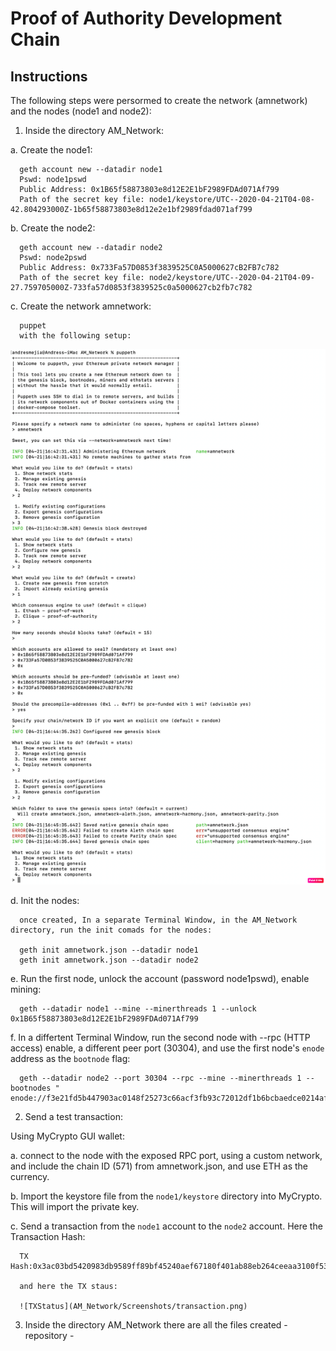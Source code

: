# Proof of Authority Development Chain


## Instructions

The following steps were persormed to create the network (amnetwork) and the nodes (node1 and node2):

1. Inside the directory AM_Network:

  a. Create the node1:
  
      geth account new --datadir node1
      Pswd: node1pswd
      Public Address: 0x1B65f58873803e8d12E2E1bF2989FDAd071Af799
      Path of the secret key file: node1/keystore/UTC--2020-04-21T04-08-42.804293000Z-1b65f58873803e8d12e2e1bf2989fdad071af799
      
  b. Create the node2:
  
      geth account new --datadir node2
      Pswd: node2pswd
      Public Address: 0x733Fa57D0853f3839525C0A5000627cB2FB7c782
      Path of the secret key file: node2/keystore/UTC--2020-04-21T04-09-27.759705000Z-733fa57d0853f3839525c0a5000627cb2fb7c782

  c. Create the network amnetwork:
  
      puppet
      with the following setup:
      
 ![amnetwork](AM_Network/Screenshots/puppeth_config.png)
  
  
  d. Init the nodes:
      
      once created, In a separate Terminal Window, in the AM_Network directory, run the init comads for the nodes:
      
      geth init amnetwork.json --datadir node1
      geth init amnetwork.json --datadir node2
    
  e. Run the first node, unlock the account (password node1pswd), enable mining:
  
      geth --datadir node1 --mine --minerthreads 1 --unlock 0x1B65f58873803e8d12E2E1bF2989FDAd071Af799
      
  f. In a differtent Terminal Window, run the second node with --rpc (HTTP access) enable, a different peer port (30304), and use the first node's `enode` address as the `bootnode` flag:
  
      geth --datadir node2 --port 30304 --rpc --mine --minerthreads 1 --bootnodes " enode://f3e21fd5b447903ac0148f25273c66acf3fb93c72012df1b6bcbaedce0214afeaca51b7510a365bcdaed6c055f83929c4af83933014f7bd74a6bcd44e82a5a47@127.0.0.1:30303"
      
      
2. Send a test transaction:

Using MyCrypto GUI wallet:

  a. connect to the node with the exposed RPC port, using a custom network, and include the chain ID (571) from amnetwork.json, and use ETH as the currency.
  
  b. Import the keystore file from the `node1/keystore` directory into MyCrypto. This will import the private key.
  
  c. Send a transaction from the `node1` account to the `node2` account. Here the Transaction Hash:
  
      TX Hash:0x3ac03bd5420983db9589ff89bf45240aef67180f401ab88eb264ceeaa3100f53
      
      and here the TX staus:
      
      ![TXStatus](AM_Network/Screenshots/transaction.png)


3. Inside the directory AM_Network there are all the files created - repository -
